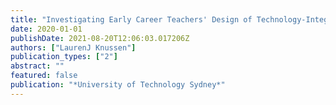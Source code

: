 ```yaml
---
title: "Investigating Early Career Teachers' Design of Technology-Integrated Learning in Context"
date: 2020-01-01
publishDate: 2021-08-20T12:06:03.017206Z
authors: ["LaurenJ Knussen"]
publication_types: ["2"]
abstract: ""
featured: false
publication: "*University of Technology Sydney*"
---
```


